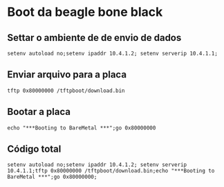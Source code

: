# Boot da beagle bone black

## Settar o ambiente de de envio de dados

    setenv autoload no;setenv ipaddr 10.4.1.2; setenv serverip 10.4.1.1;

## Enviar arquivo para a placa

    tftp 0x80000000 /tftpboot/download.bin

## Bootar a placa

    echo "***Booting to BareMetal ***";go 0x80000000

## Código total

    setenv autoload no;setenv ipaddr 10.4.1.2; setenv serverip 10.4.1.1;tftp 0x80000000 /tftpboot/download.bin;echo "***Booting to BareMetal ***";go 0x80000000;
